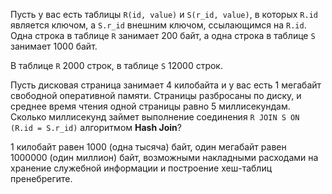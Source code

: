 Пусть у вас есть таблицы `R(id, value)` и `S(r_id, value)`, в которых `R.id`
является ключом, а `S.r_id` внешним ключом, ссылающимся на `R.id`. Одна строка в таблице `R` занимает 200 байт,
а одна строка в таблице `S` занимает 1000 байт.

В таблице `R` 2000 строк, в таблице `S` 12000 строк.

Пусть дисковая страница занимает 4 килобайта и у вас есть 1 мегабайт 
свободной оперативной памяти. Страницы разбросаны по диску, и среднее 
время чтения одной страницы равно 5 миллисекундам. Сколько миллисекунд 
займет выполнение соединения `R JOIN S ON (R.id = S.r_id)` алгоритмом **Hash Join**?

1 килобайт равен 1000 (одна тысяча) байт, один мегабайт равен 1000000 (один миллион) 
байт, возможными накладными расходами на хранение служебной информации и построение хеш-таблиц пренебрегите.
